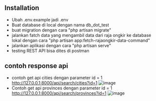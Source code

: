 
## Installation

- Ubah .env.example jadi .env
- Buat database di local dengan nama db_dot_test
- buat migration dengan cara "php artisan migrate"
- jalankan fatch data yang mengambil data dari raja ongkir ke database lokal dengan cara "php artisan app:fetch-rajaongkir-data-command"
- jalankan aplikasi dengan cara "php artisan serve"
- testing REST API bisa dites di postman

## contoh response api
- contoh get api cities dengan parameter id = 1 http://127.0.0.1:8000/api/search/cities?id=1
![image](https://github.com/Dianmusfiroh/test-dot/assets/58027730/27b93d22-f8ae-4b0b-a83d-244b340e5706)
- Contoh get api provinces dengan parameter id = 1 http://127.0.0.1:8000/api/search/provinces?id=1
  ![image](https://github.com/Dianmusfiroh/test-dot/assets/58027730/fa942009-fbba-4a3d-91be-06e1301a3c90)
